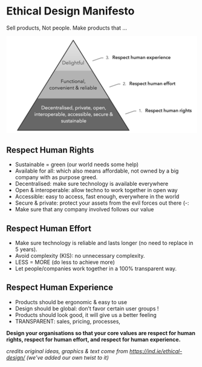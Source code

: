 # Ethical Design Manifesto

Sell products, Not people.
Make products that …

![](images/ethical_design.png)

## Respect Human Rights

* Sustainable = green (our world needs some help)
* Available for all: which also means affordable, not owned by a big company with as purpose greed.
* Decentralised: make sure technology is available everywhere
* Open & interoperable: allow techno to work together in open way
* Accessible: easy to access, fast enough, everywhere in the world
* Secure & private: protect your assets from the evil forces out there (-:
* Make sure that any company involved follows our value

## Respect Human Effort

* Make sure technology is reliable and lasts longer (no need to replace in 5 years).
* Avoid complexity (KIS): no unnecessary complexity.
* LESS = MORE (do less to achieve more)
* Let people/companies work together in a 100% transparent way.

## Respect Human Experience

* Products should be ergonomic & easy to use
* Design should be global: don’t favor certain user groups !
* Products should look good, it will give us a better feeling
* TRANSPARENT: sales, pricing, processes, 

**Design your organisations so that your core values are respect for human rights, 
	respect for human effort, and respect for human experience.**

*credits
original ideas, graphics & text come from https://ind.ie/ethical-design/ (we’ve added our own twist to it)*